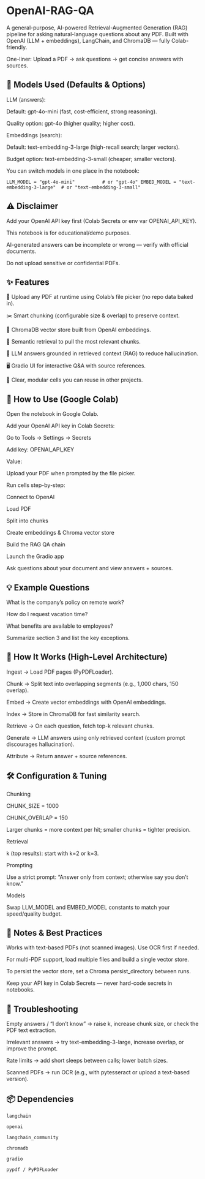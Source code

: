 # OpenAI-RAG-QA

A general-purpose, AI-powered Retrieval-Augmented Generation (RAG) pipeline for asking natural-language questions about any PDF.
Built with OpenAI (LLM + embeddings), LangChain, and ChromaDB — fully Colab-friendly.

One-liner: Upload a PDF → ask questions → get concise answers with sources.

## 🔧 Models Used (Defaults & Options)

LLM (answers):

Default: gpt-4o-mini (fast, cost-efficient, strong reasoning).

Quality option: gpt-4o (higher quality; higher cost).

Embeddings (search):

Default: text-embedding-3-large (high-recall search; larger vectors).

Budget option: text-embedding-3-small (cheaper; smaller vectors).

You can switch models in one place in the notebook:

`LLM_MODEL = "gpt-4o-mini"          # or "gpt-4o"
EMBED_MODEL = "text-embedding-3-large"  # or "text-embedding-3-small"`

## ⚠️ Disclaimer

Add your OpenAI API key first (Colab Secrets or env var OPENAI_API_KEY).

This notebook is for educational/demo purposes.

AI-generated answers can be incomplete or wrong — verify with official documents.

Do not upload sensitive or confidential PDFs.

## ✨ Features

📂 Upload any PDF at runtime using Colab’s file picker (no repo data baked in).

✂️ Smart chunking (configurable size & overlap) to preserve context.

🧭 ChromaDB vector store built from OpenAI embeddings.

🔎 Semantic retrieval to pull the most relevant chunks.

🤖 LLM answers grounded in retrieved context (RAG) to reduce hallucination.

🖥️ Gradio UI for interactive Q&A with source references.

🧱 Clear, modular cells you can reuse in other projects.

## 🚀 How to Use (Google Colab)

Open the notebook in Google Colab.

Add your OpenAI API key in Colab Secrets:

Go to Tools → Settings → Secrets

Add key: OPENAI_API_KEY

Value: <your OpenAI API key>

Upload your PDF when prompted by the file picker.

Run cells step-by-step:

Connect to OpenAI

Load PDF

Split into chunks

Create embeddings & Chroma vector store

Build the RAG QA chain

Launch the Gradio app

Ask questions about your document and view answers + sources.

## 💡 Example Questions

What is the company’s policy on remote work?

How do I request vacation time?

What benefits are available to employees?

Summarize section 3 and list the key exceptions.

## 🧠 How It Works (High-Level Architecture)

Ingest → Load PDF pages (PyPDFLoader).

Chunk → Split text into overlapping segments (e.g., 1,000 chars, 150 overlap).

Embed → Create vector embeddings with OpenAI embeddings.

Index → Store in ChromaDB for fast similarity search.

Retrieve → On each question, fetch top-k relevant chunks.

Generate → LLM answers using only retrieved context (custom prompt discourages hallucination).

Attribute → Return answer + source references.

## 🛠️ Configuration & Tuning

Chunking

CHUNK_SIZE = 1000

CHUNK_OVERLAP = 150

Larger chunks = more context per hit; smaller chunks = tighter precision.

Retrieval

k (top results): start with k=2 or k=3.

Prompting

Use a strict prompt: “Answer only from context; otherwise say you don’t know.”

Models

Swap LLM_MODEL and EMBED_MODEL constants to match your speed/quality budget.

## 📝 Notes & Best Practices

Works with text-based PDFs (not scanned images). Use OCR first if needed.

For multi-PDF support, load multiple files and build a single vector store.

To persist the vector store, set a Chroma persist_directory between runs.

Keep your API key in Colab Secrets — never hard-code secrets in notebooks.

## 🧯 Troubleshooting

Empty answers / “I don’t know” → raise k, increase chunk size, or check the PDF text extraction.

Irrelevant answers → try text-embedding-3-large, increase overlap, or improve the prompt.

Rate limits → add short sleeps between calls; lower batch sizes.

Scanned PDFs → run OCR (e.g., with pytesseract or upload a text-based version).

## 📦 Dependencies

`langchain` 

`openai`

`langchain_community`

`chromadb`

`gradio`

`pypdf / PyPDFLoader `
